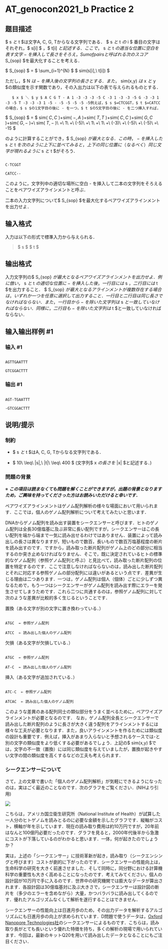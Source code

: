 # AT_genocon2021_b Practice 2

## 题目描述

[problemUrl]: https://atcoder.jp/contests/genocon2021/tasks/genocon2021_b

$ s $と$ t $は文字A, C, G, Tからなる文字列である． $ s $と$ t $の$ i $ 番目の文字はそれぞれ，$ s[i] $ ，$ t[i] $と記述する．ここで，$ s $と$ t $の適当な位置に空白を表す文字 - を挿入して長さをそろえ，Sum of pairsと呼ばれる次のスコア$ S_{sop} $を最大化することを考える．

$ S_{sop} $ = $ \sum_{i=1}^{N} $ $ sim(s[i],\ t[i]) $

ただし，$ N $は - を挿入後の文字列の長さとする．また，$ sim(x,y) $は$ x $と$ y $の類似度を示す関数であり，その入出力は以下の表で与えられるものとする．

       $ x $ ＼ $ y $ A C G T - A 1 -3 -3 -3 -5 C -3 1 -3 -3 -5 G -3 -3 1 -3 -5 T -3 -3 -3 1 -5 - -5 -5 -5 -5 -5例えば，$ s $=CTCGGT，$ t $=CATCCの場合，$ s $の1文字目の後に - を一つ，$ t $の5文字目の後に - を二つ挿入すれば，

$ S_{sop} $ = $ sim( $C, C$ )+sim( $-,A$ )+sim( $T,T$ )+sim( $C,C$ )+sim( $G,C$ )+sim( $G,-$ )+\ sim( $T,-$ )\ =\ 1\ +\ (-5)\ +\ 1\ +\ 1\ +\ (-3)\ +\ (-5)\ +\ (-5)\ =\ -15 $

のように計算することができ，$ S_{sop} $が最大となる． この時，- を挿入した$ s $と$ t $を次のように上下に並べてみると，上下の同じ位置に（なるべく）同じ文字が現れるように$ s $と$ t $がそろう．

 ```
C-TCGGT
CATCC--
```

このように，文字列中の適切な場所に空白 - を挿入して二本の文字列をそろえることをペアワイズアラインメントと呼ぶ．

二本の入力文字列について$ S_{sop} $を最大化するペアワイズアラインメントを出力せよ．

## 输入格式

入力は以下の形式で標準入力から与えられる．

> $ s $ $ t $

## 输出格式

入力文字列の$ S_{sop} $が最大となるペアワイズアラインメントを出力せよ．例に倣い，$ s $と$ t $の適切な位置に - を挿入した後，一行目には$ s $，二行目には$ t $を出力すること． $ S_{sop} $が最大となるアラインメントが複数存在する場合は，いずれか一つを任意に選択して出力すること． 一行目と二行目は同じ長さでなければならない．また，一行目から-を除いた文字列は$ s $と一致していなければならない．同様に，二行目も-を除いた文字列は$ t $と一致していなければならない．

## 输入输出样例 #1

### 输入 #1

```
AGTTGAATTT
GTCGGACTTT
```

### 输出 #1

```
AGT-TGAATTT
-GTCGGACTTT
```

## 说明/提示

### 制約

- $ s $と$ t $はA, C, G, Tからなる文字列である．
- $ 10\ \leq\ |s|,\ |t|\ \leq\ 400 $ (文字列$ x $の長さを$ |x| $と記述する．)

### 問題の背景

※ ***この項目は読まなくても問題を解くことができますが，出題の背景となりますため，ご興味を持ってくださった方はお読みいただけると幸いです．***

ペアワイズアラインメントはゲノム配列解析の様々な場面において用いられます．ここでは，個人のゲノム配列解析について考えてみたいと思います．

DNAからゲノム配列を読み出す装置をシークエンサーと呼びます．ヒトのゲノム配列は全長30億塩基に及ぶ非常に長い配列ですが，シークエンサーはこの長い配列を端から端まで一気に読み出せるわけではありません．装置によって読み出しの長さは異なりますが，短いもので数百，長いもので数百万塩基程度の断片を読み出すのです．ですから，読み取った断片配列がゲノム上のどの部分に相当するのか突き止めなければなりません．そこで，既に決定されているヒトの標準的なゲノム配列（参照ゲノム配列と呼ぶ）と見比べて，読み取った断片配列の位置を特定するのです．ここで注意しなければならないのは，読み出した断片配列とそれに対応する参照ゲノムの部分配列には違いがあるという点です．差異が生じる理由は二つあります．一つは，ゲノム配列は個人（個体）ごとに少しずつ異なるためで，もう一つはシークエンサーがゲノム配列を読み出す際にエラーを発生させてしまうためです．これら二つに共通するのは，参照ゲノム配列に対して次のような差異が比較的多く生じるということです．

置換（ある文字が別の文字に置き換わっている．）

 ```
ATGC  ← 参照ゲノム配列
ATCC  ← 読み出した個人のゲノム配列
```

欠損（ある文字が欠損している．）

 ```
ATGC  ← 参照ゲノム配列
AT-C  ← 読み出した個人のゲノム配列
```

挿入（ある文字が追加されている．）

 ```
ATC-C  ← 参照ゲノム配列
ATCAC  ← 読み出した個人のゲノム配列
```

このような差異のある配列同士の類似部分をうまく並べるために，ペアワイズアラインメントが必要となるのです． なお，ゲノム配列全長とシークエンサーで読み出した断片配列のように長さが大きく違う配列をアラインメントするには様々な工夫が必要となります．また，良いアラインメントを作るためには類似度の設計も重要です．例えば，挿入があまり入らないと予想されるケースでは-と別の文字の類似度をより低くする必要があるでしょう．上記の$ sim(x,y) $では，文字の不一致（置換）には同じ類似度を与えていましたが，置換が起きやすい文字の間の類似度を高くするなどの工夫も考えられます．

### シークエンサーについて

さて，上の文章で書いた「個人のゲノム配列解析」が気軽にできるようになったのは，実はごく最近のことなのです．次のグラフをご覧ください．(NIHより引用)

![](https://cdn.luogu.com.cn/upload/vjudge_pic/AT_genocon2021_b/33e19ab22875549aba336309b49f59a136099e5c.png)

こちらは，アメリカ国立衛生研究所（National Institute of Health）が試算した一人分のヒトゲノムを読みとるのに必要な金額を示したグラフです．縦軸がコスト，横軸が年を示しています．現在の読み取り費用は約10万円ですが，20年前はなんと100億円必要だったのです．グラフを見ると，2000年代後半から急激にコストが下落しているのがわかると思います．一体，何が起きたのでしょうか？

実は，上述の「シークエンサー」に技術革新が起き，読み取り（シークエンシングと呼びます）コストが劇的に下がったのです．シークエンサーの性能向上は，生命科学の研究を大きく前進させました．そして同時に，同分野における計算機科学の重要性も大きく高めることになったのです．考えてみてください，個人の設計図が10万円で手に入るのです．世界中の研究機関では膨大なデータが算出されます．各設計図は30億塩基対に及ぶ大きさで，シークエンサーは設計図の断片を（多少のエラーを含めながら）大量，かつバラバラに読み出してくるのです．優れたアルゴリズムなくして解析を遂行することはできません．

シークエンサーの性能向上は日進月歩のため，その出力データを解析するアルゴリズムにも日進月歩の向上が求められています．D問題で使うデータは，[Oxford Nanopore Technologies社](https://nanoporetech.com/)のシークエンサーによるものです．こちらは，読み取り長がとても長いという優れた特徴を持ち，多くの解析の現場で用いられています．今回は，最新のキットQ20を用いて読み出したデータとなることにもご注目ください．